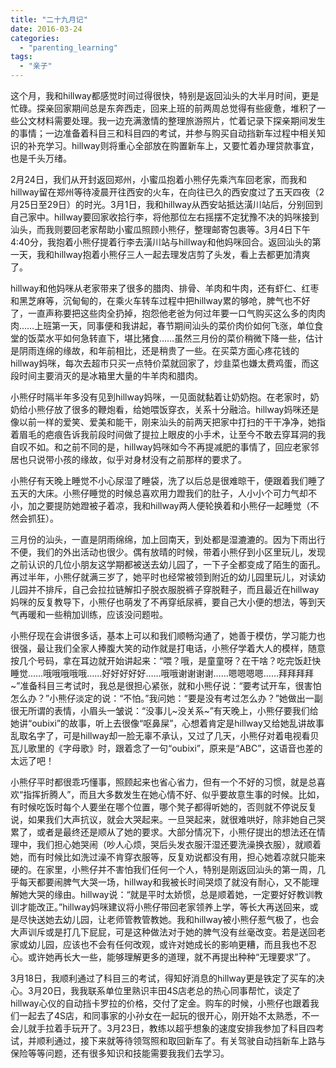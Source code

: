 ```yaml
---
title: "二十九月记"
date: 2016-03-24
categories: 
  - "parenting_learning"
tags: 
  - "亲子"
---
```


这个月，我和hillway都感觉时间过得很快，特别是返回汕头的大半月时间，更是忙碌。探亲回家期间总是东奔西走，回来上班的前两周总觉得有些疲惫，堆积了一些公文材料需要处理。我一边充满激情的整理旅游照片，忙着记录下探亲期间发生的事情；一边准备着科目三和科目四的考试，并参与购买自动挡新车过程中相关知识的补充学习。hillway则将重心全部放在购置新车上，又要忙着办理贷款事宜，也是千头万绪。

2月24日，我们从开封返回郑州，小蜜瓜抱着小熊仔先乘汽车回老家，而我和hillway留在郑州等待凌晨开往西安的火车，在向往已久的西安度过了五天四夜（2月25日至29日）的时光。3月1日，我和hillway从西安站抵达潢川站后，分别回到自己家中。hillway要回家收拾行李，将他那位左右摇摆不定犹豫不决的妈咪接到汕头，而我则要回老家帮助小蜜瓜照顾小熊仔，整理邮寄包裹等。3月4日下午4:40分，我抱着小熊仔提着行李去潢川站与hillway和他妈咪回合。返回汕头的第一天，我和hillway抱着小熊仔三人一起去理发店剪了头发，看上去都更加清爽了。

hillway和他妈咪从老家带来了很多的腊肉、排骨、羊肉和牛肉，还有虾仁、红枣和黑芝麻等，沉甸甸的，在乘火车转车过程中把hillway累的够呛，脾气也不好了，一直声称要把这些肉全扔掉，抱怨他老爸为何过年要一口气购买这么多的肉肉肉……上班第一天，同事便和我讲起，春节期间汕头的菜价肉价如何飞涨，单位食堂的饭菜水平如何急转直下，堪比猪食……虽然三月份的菜价稍微下降一些，估计是阴雨连绵的缘故，和年前相比，还是稍贵了一些。在买菜方面心疼花钱的hillway妈咪，每次去超市只买一点特价菜就回家了，炒韭菜也嫌太费鸡蛋，而这段时间主要消灭的是冰箱里大量的牛羊肉和腊肉。

小熊仔时隔半年多没有见到hillway妈咪，一见面就黏着让奶奶抱。在老家时，奶奶给小熊仔放了很多的鞭炮看，给她喂饭穿衣，关系十分融洽。hillway妈咪还是像以前一样的爱笑、爱美和能干，刚来汕头的前两天把家中打扫的干干净净，她指着眉毛的疤痕告诉我前段时间做了提拉上眼皮的小手术，让至今不敢去穿耳洞的我自叹不如。和之前不同的是，hillway妈咪如今不再提减肥的事情了，回应老家邻居也只说带小孩的缘故，似乎对身材没有之前那样的要求了。

小熊仔有天晚上睡觉不小心尿湿了睡袋，洗了以后总是很难晾干，便跟着我们睡了五天的大床。小熊仔睡觉的时候总喜欢用力蹬我们的肚子，人小小个可力气却不小，加之要提防她蹬被子着凉，我和hillway两人便轮换着和小熊仔一起睡觉（不然会抓狂）。

三月份的汕头，一直是阴雨绵绵，加上回南天，到处都是湿漉漉的。因为下雨出行不便，我们的外出活动也很少。偶有放晴的时候，带着小熊仔到小区里玩儿，发现之前认识的几位小朋友这学期都被送去幼儿园了，一下子全都变成了陌生的面孔。再过半年，小熊仔就满三岁了，她平时也经常被领到附近的幼儿园里玩儿，对读幼儿园并不排斥，自己会拉拉链解扣子脱衣服脱裤子穿脱鞋子，而且最近在hillway妈咪的反复教导下，小熊仔也萌发了不再穿纸尿裤，要自己大小便的想法，等到天气再暖和一些稍加训练，应该没问题啦。

小熊仔现在会讲很多话，基本上可以和我们顺畅沟通了，她善于模仿，学习能力也很强，最让我们全家人捧腹大笑的动作就是打电话，小熊仔学着大人的模样，随意按几个号码，拿在耳边就开始讲起来：“喂？哦，是童童呀？在干啥？吃完饭赶快睡觉……哦哦哦哦哦……好好好好好……哦哦谢谢谢谢……嗯嗯嗯嗯……拜拜拜拜~”准备科目三考试时，我总是很担心紧张，就和小熊仔说：“要考试开车，很害怕怎么办？”小熊仔淡定的说：“不怕。”我问她：“要是没有考过怎么办？”她做出一副很无所谓的表情，小眉头一皱说：“没事儿~没关系~”有天晚上，小熊仔要我们给她讲“oubixi”的故事，听上去很像“呕鼻屎”，心想着肯定是hillway又给她乱讲故事乱取名字了，可是hillway却一脸无辜不承认，又过了几天，小熊仔对着电视看贝瓦儿歌里的《字母歌》时，跟着念了一句“oubixi”，原来是“ABC”，这语音也差的太远了吧！

小熊仔平时都很乖巧懂事，照顾起来也省心省力，但有一个不好的习惯，就是总喜欢“指挥折腾人”，而且大多数发生在她心情不好、似乎要故意生事的时候。比如，有时候吃饭时每个人要坐在哪个位置，哪个凳子都得听她的，否则就不停说反复说，如果我们大声抗议，就会大哭起来。一旦哭起来，就很难哄好，除非她自己哭累了，或者是最终还是顺从了她的要求。大部分情况下，小熊仔提出的想法还在情理中，我们担心她哭闹（吵人心烦，哭后头发衣服汗湿还要洗澡换衣服），就顺着她，而有时候比如洗过澡不肯穿衣服等，反复劝说都没有用，担心她着凉就只能来硬的。在家里，小熊仔并不害怕我们任何一个人，特别是刚返回汕头的第一周，几乎每天都要闹脾气大哭一场，hillway和我被长时间哭烦了就没有耐心，又不能理解她大哭的缘由。hillway说：“就是平时太娇惯，总是顺着她，一定要好好教训教训才能改正。”hillway妈咪建议将小熊仔带回老家领养上学，等长大再送回来，或是尽快送她去幼儿园，让老师管教管教她。我和hillway被小熊仔惹气极了，也会大声训斥或是打几下屁屁，可是这种做法对于她的脾气没有丝毫改变。若是送回老家或幼儿园，应该也不会有任何改观，或许对她成长的影响更糟，而且我也不忍心。或许她再长大一些，能够理解更多的道理，就不再提出种种“无理要求”了。

3月18日，我顺利通过了科目三的考试，得知好消息的hillway更是铁定了买车的决心。3月20日，我我联系单位里熟识丰田4S店老总的热心同事帮忙，谈定了hillway心仪的自动挡卡罗拉的价格，交付了定金。购车的时候，小熊仔也跟着我们一起去了4S店，和同事家的小孙女在一起玩的很开心，刚开始不太熟悉，不一会儿就手拉着手玩开了。3月23日，教练以超乎想象的速度安排我参加了科目四考试，并顺利通过，接下来就等待领驾照和取回新车了。有关驾驶自动挡新车上路与保险等等问题，还有很多知识和技能需要我我们去学习。
